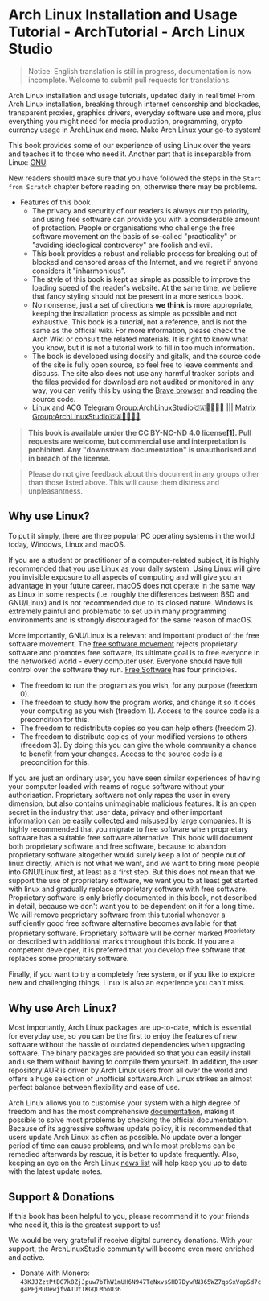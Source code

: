 # Arch Linux Installation and Usage Tutorial - ArchTutorial - Arch Linux Studio <!-- {docsify-ignore-all} -->

> Notice: English translation is still in progress, documentation is now incomplete. Welcome to submit pull requests for translations.

Arch Linux installation and usage tutorials, updated daily in real time! From Arch Linux installation, breaking through internet censorship and blockades, transparent proxies, graphics drivers, everyday software use and more, plus everything you might need for media production, programming, crypto currency usage in ArchLinux and more. Make Arch Linux your go-to system!

This book provides some of our experience of using Linux over the years and teaches it to those who need it. Another part that is inseparable from Linux: [GNU](https://www.gnu.org/home.zh-cn.html).

New readers should make sure that you have followed the steps in the `Start from Scratch` chapter before reading on, otherwise there may be problems.

- Features of this book
  - The privacy and security of our readers is always our top priority, and using free software can provide you with a considerable amount of protection. People or organisations who challenge the free software movement on the basis of so-called "practicality" or "avoiding ideological controversy" are foolish and evil.
  - This book provides a robust and reliable process for breaking out of blocked and censored areas of the Internet, and we regret if anyone considers it "inharmonious".
  - The style of this book is kept as simple as possible to improve the loading speed of the reader's website. At the same time, we believe that fancy styling should not be present in a more serious book.
  - No nonsense, just a set of directions **we think** is more appropriate, keeping the installation process as simple as possible and not exhaustive. This book is a tutorial, not a reference, and is not the same as the official wiki. For more information, please check the Arch Wiki or consult the related materials. It is right to know what you know, but it is not a tutorial work to fill in too much information.
  - The book is developed using docsify and gitalk, and the source code of the site is fully open source, so feel free to leave comments and discuss. The site also does not use any harmful tracker scripts and the files provided for download are not audited or monitored in any way, you can verify this by using the [Brave browser](https://brave.com/zh/) and reading the source code.
  - Linux and ACG [Telegram Group:ArchLinuxStudio🇨🇦🏳️‍⚧️🏳️‍🌈](https://t.me/FSF_Ministry_of_Truth) ||| [Matrix Group:ArchLinuxStudio🇨🇦🏳️‍⚧️🏳️‍🌈](https://matrix.to/#/#ArchLinuxStudio:matrix.org)

> **This book is available under the CC BY-NC-ND 4.0 license[[1]](https://github.com/ArchLinuxStudio/ArchLinuxTutorial/issues/68). Pull requests are welcome, but commercial use and interpretation is prohibited. Any "downstream documentation" is unauthorised and in breach of the license.**

> Please do not give feedback about this document in any groups other than those listed above. This will cause them distress and unpleasantness.

## Why use Linux?

To put it simply, there are three popular PC operating systems in the world today, Windows, Linux and macOS.

If you are a student or practitioner of a computer-related subject, it is highly recommended that you use Linux as your daily system. Using Linux will give you invisible exposure to all aspects of computing and will give you an advantage in your future career. macOS does not operate in the same way as Linux in some respects (i.e. roughly the differences between BSD and GNU/Linux) and is not recommended due to its closed nature. Windows is extremely painful and problematic to set up in many programming environments and is strongly discouraged for the same reason of macOS.

More importantly, GNU/Linux is a relevant and important product of the free software movement. The [free software movement](https://en.wikipedia.org/wiki/Free_software_movement) rejects proprietary software and promotes free software, Its ultimate goal is to free everyone in the networked world - every computer user. Everyone should have full control over the software they run. [Free Software](https://www.gnu.org/philosophy/free-sw.en.html) has four principles.

- The freedom to run the program as you wish, for any purpose (freedom 0).
- The freedom to study how the program works, and change it so it does your computing as you wish (freedom 1). Access to the source code is a precondition for this.
- The freedom to redistribute copies so you can help others (freedom 2).
- The freedom to distribute copies of your modified versions to others (freedom 3). By doing this you can give the whole community a chance to benefit from your changes. Access to the source code is a precondition for this.

If you are just an ordinary user, you have seen similar experiences of having your computer loaded with reams of rogue software without your authorisation. Proprietary software not only rapes the user in every dimension, but also contains unimaginable malicious features. It is an open secret in the industry that user data, privacy and other important information can be easily collected and misused by large companies. It is highly recommended that you migrate to free software when proprietary software has a suitable free software alternative. This book will document both proprietary software and free software, because to abandon proprietary software altogether would surely keep a lot of people out of linux directly, which is not what we want, and we want to bring more people into GNU/Linux first, at least as a first step. But this does not mean that we support the use of proprietary software, we want you to at least get started with linux and gradually replace proprietary software with free software. Proprietary software is only briefly documented in this book, not described in detail, because we don't want you to be dependent on it for a long time. We will remove proprietary software from this tutorial whenever a sufficiently good free software alternative becomes available for that proprietary software. Proprietary software will be corner marked <sup>proprietary</sup> or described with additional marks throughout this book. If you are a competent developer, it is preferred that you develop free software that replaces some proprietary software.

Finally, if you want to try a completely free system, or if you like to explore new and challenging things, Linux is also an experience you can't miss.

## Why use Arch Linux?

Most importantly, Arch Linux packages are up-to-date, which is essential for everyday use, so you can be the first to enjoy the features of new software without the hassle of outdated dependencies when upgrading software. The binary packages are provided so that you can easily install and use them without having to compile them yourself. In addition, the user repository AUR is driven by Arch Linux users from all over the world and offers a huge selection of unofficial software.Arch Linux strikes an almost perfect balance between flexibility and ease of use.

Arch Linux allows you to customise your system with a high degree of freedom and has the most comprehensive [documentation](https://wiki.archlinux.org/index.php/Main_page), making it possible to solve most problems by checking the official documentation. Because of its aggressive software update policy, it is recommended that users update Arch Linux as often as possible. No update over a longer period of time can cause problems, and while most problems can be remedied afterwards by rescue, it is better to update frequently. Also, keeping an eye on the Arch Linux [news list](https://archlinux.org/news/) will help keep you up to date with the latest update notes.

## Support & Donations

If this book has been helpful to you, please recommend it to your friends who need it, this is the greatest support to us!

We would be very grateful if receive digital currency donations. With your support, the ArchLinuxStudio community will become even more enriched and active.

- Donate with Monero: `43KJJZztPtBC7k8ZjJpuw7bThW1mUH6N947TeNxvsSHD7DywRN365WZ7qpSxVopSd7cg4PFjMuUewjfvATUtTKGQLMboU36`
